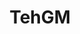 ---
title: TehGM

menus: header
layout: about-member

# config props
buy_me_a_coffee_description: Want to support me? Buy me a beer!

# cards
cards_side:
 - preset: gaming_rig
   model: Clevo P775TM1
   cpu: Intel Core i7 8700K
   gpu: Nvidia Geforce GTX 1080
   ram: 4x Crucial Ballistix Sport LT 8GB
   drive:
    - Samsung EVO 960 500MB
    - Corsair MP510 1TB
    - Crucial BX500 1TB
    - HGST HTS72 1TB 7200rpm
   monitor:
    - Acer Predator XB271HU (27", 1440p, 165Hz, 4ms IPS, GSYNC)
    - Clevo P775TM1 Display (17", 1080p, 120Hz, IPS)
   networkcard: Killer Wireless 1535
   mouse: Razer Lancehead Tournament Edition
   headset: Corsair HS50
   keyboard: Razer Ornata V2


cards_main:
 - preset: related_images
   limit: 9
 - preset: games_list
---
